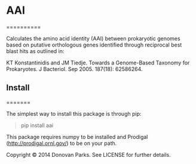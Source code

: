 # AAI
==========

Calculates the amino acid identity (AAI) between prokaryotic genomes based on putative orthologous genes identified through reciprocal best blast hits as outlined in:

KT Konstantinidis and JM Tiedje. Towards a Genome-Based Taxonomy for Prokaryotes. J Bacteriol. Sep 2005. 187(18): 62586264.

## Install
=======

The simplest way to install this package is through pip:
> pip install aai

This package requires numpy to be installed and Prodigal (http://prodigal.ornl.gov/) to be on your path.

Copyright © 2014 Donovan Parks. See LICENSE for further details.
